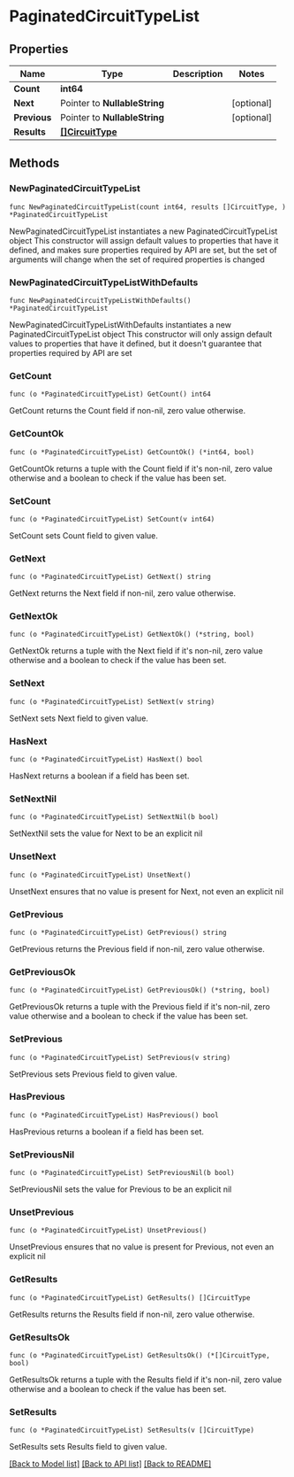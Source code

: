 # PaginatedCircuitTypeList

## Properties

Name | Type | Description | Notes
------------ | ------------- | ------------- | -------------
**Count** | **int64** |  | 
**Next** | Pointer to **NullableString** |  | [optional] 
**Previous** | Pointer to **NullableString** |  | [optional] 
**Results** | [**[]CircuitType**](CircuitType.md) |  | 

## Methods

### NewPaginatedCircuitTypeList

`func NewPaginatedCircuitTypeList(count int64, results []CircuitType, ) *PaginatedCircuitTypeList`

NewPaginatedCircuitTypeList instantiates a new PaginatedCircuitTypeList object
This constructor will assign default values to properties that have it defined,
and makes sure properties required by API are set, but the set of arguments
will change when the set of required properties is changed

### NewPaginatedCircuitTypeListWithDefaults

`func NewPaginatedCircuitTypeListWithDefaults() *PaginatedCircuitTypeList`

NewPaginatedCircuitTypeListWithDefaults instantiates a new PaginatedCircuitTypeList object
This constructor will only assign default values to properties that have it defined,
but it doesn't guarantee that properties required by API are set

### GetCount

`func (o *PaginatedCircuitTypeList) GetCount() int64`

GetCount returns the Count field if non-nil, zero value otherwise.

### GetCountOk

`func (o *PaginatedCircuitTypeList) GetCountOk() (*int64, bool)`

GetCountOk returns a tuple with the Count field if it's non-nil, zero value otherwise
and a boolean to check if the value has been set.

### SetCount

`func (o *PaginatedCircuitTypeList) SetCount(v int64)`

SetCount sets Count field to given value.


### GetNext

`func (o *PaginatedCircuitTypeList) GetNext() string`

GetNext returns the Next field if non-nil, zero value otherwise.

### GetNextOk

`func (o *PaginatedCircuitTypeList) GetNextOk() (*string, bool)`

GetNextOk returns a tuple with the Next field if it's non-nil, zero value otherwise
and a boolean to check if the value has been set.

### SetNext

`func (o *PaginatedCircuitTypeList) SetNext(v string)`

SetNext sets Next field to given value.

### HasNext

`func (o *PaginatedCircuitTypeList) HasNext() bool`

HasNext returns a boolean if a field has been set.

### SetNextNil

`func (o *PaginatedCircuitTypeList) SetNextNil(b bool)`

 SetNextNil sets the value for Next to be an explicit nil

### UnsetNext
`func (o *PaginatedCircuitTypeList) UnsetNext()`

UnsetNext ensures that no value is present for Next, not even an explicit nil
### GetPrevious

`func (o *PaginatedCircuitTypeList) GetPrevious() string`

GetPrevious returns the Previous field if non-nil, zero value otherwise.

### GetPreviousOk

`func (o *PaginatedCircuitTypeList) GetPreviousOk() (*string, bool)`

GetPreviousOk returns a tuple with the Previous field if it's non-nil, zero value otherwise
and a boolean to check if the value has been set.

### SetPrevious

`func (o *PaginatedCircuitTypeList) SetPrevious(v string)`

SetPrevious sets Previous field to given value.

### HasPrevious

`func (o *PaginatedCircuitTypeList) HasPrevious() bool`

HasPrevious returns a boolean if a field has been set.

### SetPreviousNil

`func (o *PaginatedCircuitTypeList) SetPreviousNil(b bool)`

 SetPreviousNil sets the value for Previous to be an explicit nil

### UnsetPrevious
`func (o *PaginatedCircuitTypeList) UnsetPrevious()`

UnsetPrevious ensures that no value is present for Previous, not even an explicit nil
### GetResults

`func (o *PaginatedCircuitTypeList) GetResults() []CircuitType`

GetResults returns the Results field if non-nil, zero value otherwise.

### GetResultsOk

`func (o *PaginatedCircuitTypeList) GetResultsOk() (*[]CircuitType, bool)`

GetResultsOk returns a tuple with the Results field if it's non-nil, zero value otherwise
and a boolean to check if the value has been set.

### SetResults

`func (o *PaginatedCircuitTypeList) SetResults(v []CircuitType)`

SetResults sets Results field to given value.



[[Back to Model list]](../README.md#documentation-for-models) [[Back to API list]](../README.md#documentation-for-api-endpoints) [[Back to README]](../README.md)


